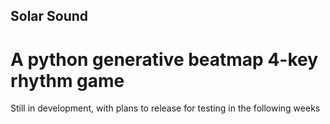 ## Solar Sound
# A python generative beatmap 4-key rhythm game
Still in development, with plans to release for testing in the following weeks
